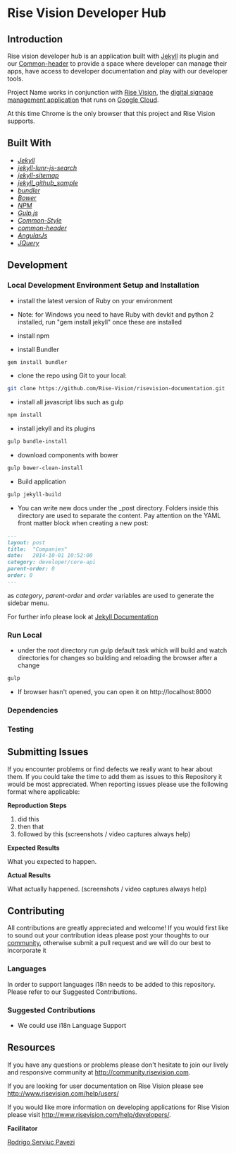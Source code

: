 # Rise Vision Developer Hub

## Introduction

Rise vision developer hub is an application built with [Jekyll](http://jekyllrb.com/) its plugin and our [Common-header](https://github.com/Rise-Vision/common-header) to provide a space where developer can manage their apps, have access to developer documentation and play with our developer tools.

Project Name works in conjunction with [Rise Vision](http://www.risevision.com), the [digital signage management application](http://rva.risevision.com/) that runs on [Google Cloud](https://cloud.google.com).

At this time Chrome is the only browser that this project and Rise Vision supports.

## Built With
- *[Jekyll](http://jekyllrb.com/)*
- *[jekyll-lunr-js-search](https://github.com/slashdotdash/jekyll-lunr-js-search)*
- *[jekyll-sitemap](https://github.com/jekyll/jekyll-sitemap)*
- *[jekyll_github_sample](https://github.com/bwillis/jekyll-github-sample)*
- *[bundler](http://bundler.io/)*
- *[Bower](http://bower.io/)*
- *[NPM](https://www.npmjs.org/)*
- *[Gulp.js](http://gulpjs.com/)*
- *[Common-Style](http://rise-vision.github.io/style-guide/)*
- *[common-header](https://github.com/Rise-Vision/common-header)*
- *[AngularJs](https://angularjs.org/)*
- *[JQuery](http://jquery.com/)*

## Development

### Local Development Environment Setup and Installation

* install the latest version of Ruby on your environment 
* Note: for Windows you need to have Ruby with devkit and python 2 installed, run "gem install jekyll" once these are installed
* install npm


* install Bundler 
```bash
gem install bundler
```

* clone the repo using Git to your local:
```bash
git clone https://github.com/Rise-Vision/risevision-documentation.git
```

* install all javascript libs such as gulp
```bash
npm install
```


* install jekyll and its plugins
```bash
gulp bundle-install
```

* download components with bower
```bash
gulp bower-clean-install
```

* Build application
```bash
gulp jekyll-build 
```

* You can write new docs under the _post directory. Folders inside this directory are used to separate the content. 
Pay attention on the YAML front matter block when creating a new post: 
```markdown
---
layout: post
title:  "Companies"
date:   2014-10-01 10:52:00
category: developer/core-api
parent-order: 0
order: 0
---
```

as *category*, *parent-order* and *order* variables are used to generate the sidebar menu. 

For further info please look at [Jekyll Documentation](http://jekyllrb.com/docs/home/)

### Run Local

* under the root directory run gulp default task which will build and watch directories for changes 
so building and reloading the browser after a change
```bash
gulp
```

* If browser hasn't opened, you can open it on http://localhost:8000

### Dependencies


### Testing

## Submitting Issues
If you encounter problems or find defects we really want to hear about them. If you could take the time to add them as issues to this Repository it would be most appreciated. When reporting issues please use the following format where applicable:

**Reproduction Steps**

1. did this
2. then that
3. followed by this (screenshots / video captures always help)

**Expected Results**

What you expected to happen.

**Actual Results**

What actually happened. (screenshots / video captures always help)

## Contributing
All contributions are greatly appreciated and welcome! If you would first like to sound out your contribution ideas please post your thoughts to our [community](http://community.risevision.com), otherwise submit a pull request and we will do our best to incorporate it

### Languages

In order to support languages i18n needs to be added to this repository.  Please refer to our Suggested Contributions.

### Suggested Contributions
- We could use i18n Language Support

## Resources
If you have any questions or problems please don't hesitate to join our lively and responsive community at http://community.risevision.com.

If you are looking for user documentation on Rise Vision please see http://www.risevision.com/help/users/

If you would like more information on developing applications for Rise Vision please visit http://www.risevision.com/help/developers/.

**Facilitator**

[Rodrigo Serviuc Pavezi](https://github.com/rodrigopavezi "Rodrigo Serviuc Pavezi")

